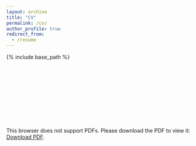 ```yaml
---
layout: archive
title: "CV"
permalink: /cv/
author_profile: true
redirect_from:
  - /resume
---
```


{% include base_path %}

<object data="http://dulangaweerakoon/the.pdf" type="application/pdf" width="700px" height="700px">
    <embed src="http://yoursite.com/the.pdf">
        <p>This browser does not support PDFs. Please download the PDF to view it: <a href="http://yoursite.com/the.pdf">Download PDF</a>.</p>
    </embed>
</object>
